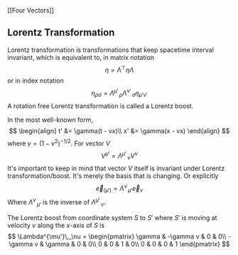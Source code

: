 [[Four Vectors]]
## Lorentz Transformation
Lorentz transformation is transformations that keep spacetime interval invariant, which is equivalent to, in matrix notation
$$
\eta = \Lambda^\top \eta \Lambda
$$
or in index notation
$$
\eta_{\rho\sigma} = \Lambda^{\mu'}\,_\rho \Lambda^{\nu'}\,_\sigma\eta_{\mu'\nu'}
$$
A rotation free Lorentz transformation is called a Lorentz boost.

In the most well-known form,
$$
\begin{align}
t' &= \gamma(t - vx)\\
x' &= \gamma(x - vx)
\end{align}
$$
where $\gamma = (1-v^2)^{-1/2}$. For vector $V$
$$
V^{\mu'} = \Lambda^{\mu'}\,_\nu V^{\nu}
$$
It's important to keep in mind that vector $V$ itself is invariant under Lorentz transformation/boost. It's merely the basis that is changing. Or explicitly
$$
\vec e_{(\mu')} = \Lambda^{\nu}\,_{\mu'}\vec e_{\nu}
$$
Where $\Lambda^{\nu}\,_{\mu'}$ is the inverse of $\Lambda^{\mu'}\,_{\nu}$.

The Lorentz boost from coordinate system $S$ to $S'$ where $S'$ is moving at velocity $v$ along the $x$-axis of $S$ is
$$
\Lambda^{\mu'}\,_\nu = 
\begin{pmatrix}
\gamma & -\gamma v & 0 & 0\\
-\gamma v & \gamma & 0 & 0\\
0 & 0 & 1 & 0\\
0 & 0 & 0 & 1
\end{pmatrix}
$$
